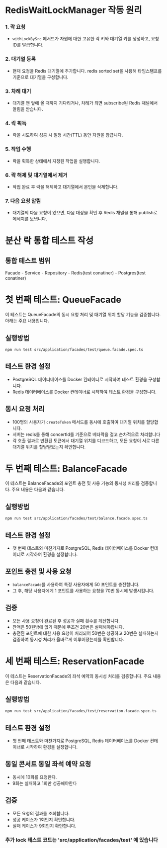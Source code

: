 # RedisWaitLockManager 작동 원리

### 1. 락 요청
   - `withLockBySrc` 메서드가 자원에 대한 고유한 락 키와 대기열 키를 생성하고, 요청 ID를 발급합니다.

### 2. 대기열 등록
   - 현재 요청을 Redis 대기열에 추가합니다. redis sorted set을 사용해 타임스탬프를 기준으로 대기열을 구성합니다.

### 3. 차례 대기
   - 대기열 맨 앞에 올 때까지 기다리거나, 차례가 되면 subscribe된 Redis 채널에서 알림을 받습니다.

### 4. 락 획득
   - 락을 시도하여 성공 시 일정 시간(TTL) 동안 자원을 잠급니다.

### 5. 작업 수행
   - 락을 획득한 상태에서 지정된 작업을 실행합니다.

### 6. 락 해제 및 대기열에서 제거
   - 작업 완료 후 락을 해제하고 대기열에서 본인을 삭제합니다.

### 7. 다음 요청 알림
   - 대기열의 다음 요청이 있으면, 다음 대상을 확인 후 Redis 채널을 통해 publish로 메세지를 보냅니다.


# **분산 락 통합 테스트 작성**

## 통합 테스트 범위
Facade - Service - Repository - Redis(test conatiner) - Postgres(test conatiner)

# 첫 번째 테스트: QueueFacade
이 테스트는 QueueFacade의 동시 요청 처리 및 대기열 위치 할당 기능을 검증합니다. 아래는 주요 내용입니다.

## 실행방법
```bash
npm run test src/application/facades/test/queue.facade.spec.ts   
```

## 테스트 환경 설정
- PostgreSQL 데이터베이스를 Docker 컨테이너로 시작하여 테스트 환경을 구성합니다.
- Redis 데이터베이스를 Docker 컨테이너로 시작하여 테스트 환경을 구성합니다.

## 동시 요청 처리
- 100명의 사용자가 `createToken` 메서드를 동시에 호출하여 대기열 위치를 할당합니다.
- 서버는 redis를 통해 concertId를 기준으로 베타락을 걸고 순차적으로 처리합니다
- 각 호출 결과로 반환된 토큰에서 대기열 위치를 디코드하고, 모든 요청이 서로 다른 대기열 위치를 할당받았는지 확인합니다.

# 두 번째 테스트: BalanceFacade
이 테스트는 BalanceFacade의 포인트 충전 및 사용 기능의 동시성 처리를 검증합니다. 주요 내용은 다음과 같습니다.

## 실행방법
```bash
npm run test src/application/facades/test/balance.facade.spec.ts   
```

## 테스트 환경 설정
- 첫 번째 테스트와 마찬가지로 PostgreSQL, Redis 데이터베이스를 Docker 컨테이너로 시작하여 환경을 설정합니다.

## 포인트 충전 및 사용 요청
- `balanceFacade`를 사용하여 특정 사용자에게 50 포인트를 충전합니다.
- 그 후, 해당 사용자에게 1 포인트를 사용하는 요청을 70번 동시에 발생시킵니다.

## 검증
- 모든 사용 요청이 완료된 후 성공과 실패 횟수를 계산합니다.
- 잔액은 50원밖에 없기 때문에 무조건 20번은 실패해야합니다.
- 충전된 포인트에 대한 사용 요청이 처리되어 50번은 성공하고 20번은 실패하는지 검증하여 동시성 처리가 올바르게 이루어졌는지를 확인합니다.


# 세 번째 테스트: ReservationFacade
이 테스트는 ReservationFacade의 좌석 예약의 동시성 처리를 검증합니다. 주요 내용은 다음과 같습니다.

## 실행방법
```bash
npm run test src/application/facades/test/reservation.facade.spec.ts   
```

## 테스트 환경 설정
- 첫 번째 테스트와 마찬가지로 PostgreSQL, Redis 데이터베이스를 Docker 컨테이너로 시작하여 환경을 설정합니다.

## 동일 콘서트 동일 좌석 예약 요청
- 동시에 10회를 요청한다.
- 9회는 실패하고 1회만 성공해야한다

## 검증
- 모든 요청의 결과를 조회합니다.
- 성공 케이스가 1회인지 확인합니다.
- 실패 케이스가 9회인지 확인합니다.

### 추가 lock 테스트 코드는 'src/application/facades/test' 에 있습니다